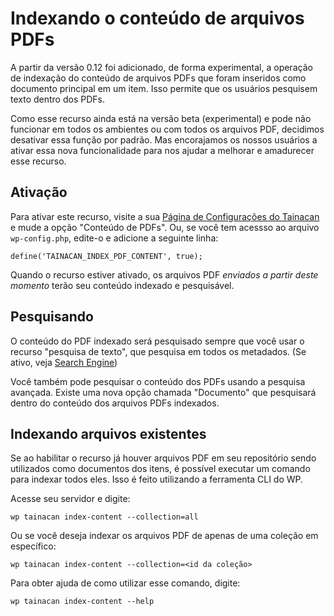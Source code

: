 # Indexando o conteúdo de arquivos PDFs

A partir da versão 0.12 foi adicionado, de forma experimental, a operação de indexação do conteúdo de arquivos PDFs que foram inseridos como documento principal em um item. Isso permite que os usuários pesquisem texto dentro dos PDFs.

Como esse recurso ainda está na versão beta (experimental) e pode não funcionar em todos os ambientes ou com todos os arquivos PDF, decidimos desativar essa função por padrão.
Mas encorajamos os nossos usuários a ativar essa nova funcionalidade para nos ajudar a melhorar e amadurecer esse recurso.

## Ativação

Para ativar este recurso, visite a sua [Página de Configurações do Tainacan](pt-br/settings-page.md) e mude a opção "Conteúdo de PDFs". Ou, se você tem acessso ao arquivo `wp-config.php`, edite-o e adicione a seguinte linha:

```
define('TAINACAN_INDEX_PDF_CONTENT', true);
```

Quando o recurso estiver ativado, os arquivos PDF *enviados a partir deste momento* terão seu conteúdo indexado e pesquisável.

## Pesquisando

O conteúdo do PDF indexado será pesquisado sempre que você usar o recurso "pesquisa de texto", que pesquisa em todos os metadados. (Se ativo, veja [Search Engine](/dev/search-engine.md))

Você também pode pesquisar o conteúdo dos PDFs usando a pesquisa avançada. Existe uma nova opção chamada "Documento" que pesquisará dentro do conteúdo dos arquivos PDFs indexados.

## Indexando arquivos existentes
Se ao habilitar o recurso já houver arquivos PDF em seu repositório sendo utilizados como documentos dos itens, é possível executar um comando para indexar todos eles. Isso é feito utilizando a ferramenta CLI do WP.

Acesse seu servidor e digite:

```
wp tainacan index-content --collection=all
```
Ou se você deseja indexar os arquivos PDF de apenas de uma coleção em específico:

```
wp tainacan index-content --collection=<id da coleção>
```

Para obter ajuda de como utilizar esse comando, digite:

```
wp tainacan index-content --help
```
